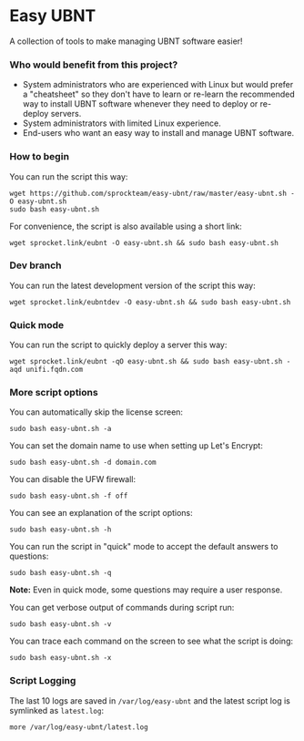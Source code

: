 # Easy UBNT
A collection of tools to make managing UBNT software easier!

### Who would benefit from this project?
* System administrators who are experienced with Linux but would prefer a "cheatsheet" so they don't have to learn or re-learn the recommended way to install UBNT software whenever they need to deploy or re-deploy servers.
* System administrators with limited Linux experience.
* End-users who want an easy way to install and manage UBNT software.

### How to begin
You can run the script this way:
```console
wget https://github.com/sprockteam/easy-ubnt/raw/master/easy-ubnt.sh -O easy-ubnt.sh
sudo bash easy-ubnt.sh
```

For convenience, the script is also available using a short link:
```console
wget sprocket.link/eubnt -O easy-ubnt.sh && sudo bash easy-ubnt.sh
```

### Dev branch
You can run the latest development version of the script this way:
```console
wget sprocket.link/eubntdev -O easy-ubnt.sh && sudo bash easy-ubnt.sh
```

### Quick mode
You can run the script to quickly deploy a server this way:
```console
wget sprocket.link/eubnt -qO easy-ubnt.sh && sudo bash easy-ubnt.sh -aqd unifi.fqdn.com
```

### More script options
You can automatically skip the license screen:
```console
sudo bash easy-ubnt.sh -a
```

You can set the domain name to use when setting up Let's Encrypt:
```console
sudo bash easy-ubnt.sh -d domain.com
```

You can disable the UFW firewall:
```console
sudo bash easy-ubnt.sh -f off
```

You can see an explanation of the script options:
```console
sudo bash easy-ubnt.sh -h
```

You can run the script in "quick" mode to accept the default answers to questions:
```console
sudo bash easy-ubnt.sh -q
```

**Note:** Even in quick mode, some questions may require a user response.

You can get verbose output of commands during script run:
```console
sudo bash easy-ubnt.sh -v
```

You can trace each command on the screen to see what the script is doing:
```console
sudo bash easy-ubnt.sh -x
```

### Script Logging
The last 10 logs are saved in `/var/log/easy-ubnt` and the latest script log is symlinked as `latest.log`:
```console
more /var/log/easy-ubnt/latest.log
```
